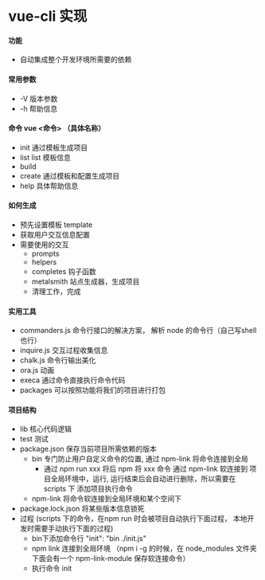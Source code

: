 <!--
 * @Author: your name
 * @Date: 2020-09-20 22:52:36
 * @LastEditTime: 2020-09-21 00:29:49
 * @LastEditors: Please set LastEditors
 * @Description: In User Settings Edit
 * @FilePath: \webpack-practice\vueCliStudy\知识点.md
-->
# vue-cli 实现
#### 功能
 - 自动集成整个开发环境所需要的依赖

#### 常用参数
 - -V 版本参数
 - -h 帮助信息

#### 命令  vue <命令> （具体名称）
 - init     通过模板生成项目
 - list     list 模板信息
 - build
 - create   通过模板和配置生成项目
 - help     具体帮助信息

#### 如何生成
 - 预先设置模板 template
 - 获取用户交互信息配置
 - 需要使用的交互
    - prompts
    - helpers
    - completes  钩子函数
    - metalsmith 站点生成器，生成项目
    - 清理工作，完成

#### 实用工具
 - commanders.js    命令行接口的解决方案， 解析 node 的命令行（自己写shell 也行）
 - inquire.js       交互过程收集信息
 - chalk.js         命令行输出美化
 - ora.js           动画
 - execa            通过命令直接执行命令代码
 - packages         可以按照功能将我们的项目进行打包

#### 项目结构
 
 - lib            核心代码逻辑
 - test           测试
 - package.json   保存当前项目所需依赖的版本
    - bin         专门防止用户自定义命令的位置, 通过 npm-link 将命令连接到全局
        - 通过 npm run xxx 将后 npm 将 xxx 命令 通过 npm-link  软连接到 项目全局环境中，运行, 运行结束后会自动进行删除，所以需要在 scripts 下 添加项目执行命令
    - npm-link    将命令软连接到全局环境和某个空间下
 - package.lock.json 将某些版本信息锁死 
 - 过程 (scripts 下的命令，在npm run 时会被项目自动执行下面过程， 本地开发时需要手动执行下面的过程)
    - bin下添加命令行 "init": "bin ./init.js"
    - npm link 连接到全局环境 （npm i -g 的时候，在 node_modules 文件夹下面会有一个 npm-link-module 保存软连接命令）
    - 执行命令 init

